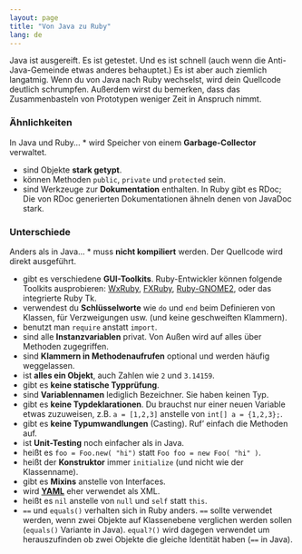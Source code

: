 ```yaml
---
layout: page
title: "Von Java zu Ruby"
lang: de
---
```


Java ist ausgereift. Es ist getestet. Und es ist schnell (auch wenn die
Anti-Java-Gemeinde etwas anderes behauptet.) Es ist aber auch ziemlich
langatmig. Wenn du von Java nach Ruby wechselst, wird dein Quellcode
deutlich schrumpfen. Außerdem wirst du bemerken, dass das
Zusammenbasteln von Prototypen weniger Zeit in Anspruch nimmt.

### Ähnlichkeiten

 In Java und Ruby… * wird Speicher von einem **Garbage-Collector** verwaltet.
* sind Objekte **stark getypt**.
* können Methoden `public`, `private` und `protected` sein.
* sind Werkzeuge zur **Dokumentation** enthalten. In Ruby gibt es RDoc;
  Die von RDoc generierten Dokumentationen ähneln denen von JavaDoc
  stark.

### Unterschiede

 Anders als in Java… * muss **nicht kompiliert** werden. Der Quellcode wird direkt
  ausgeführt.
* gibt es verschiedene **GUI-Toolkits**. Ruby-Entwickler können folgende
  Toolkits ausprobieren: [WxRuby][1], [FXRuby][2], [Ruby-GNOME2][3],
  oder das integrierte Ruby Tk.
* verwendest du **Schlüsselworte** wie `do` und `end` beim Definieren
  von Klassen, für Verzweigungen usw. (und keine geschweiften Klammern).
* benutzt man `require` anstatt `import`.
* sind alle **Instanzvariablen** privat. Von Außen wird auf alles über
  Methoden zugegriffen.
* sind **Klammern in Methodenaufrufen** optional und werden häufig
  weggelassen.
* ist **alles ein Objekt**, auch Zahlen wie `2` und `3.14159`.
* gibt es **keine statische Typprüfung**.
* sind **Variablennamen** lediglich Bezeichner. Sie haben keinen Typ.
* gibt es **keine Typdeklarationen**. Du brauchst nur einer neuen
  Variable etwas zuzuweisen, z.B. `a = [1,2,3]` anstelle von `int[] a =
  {1,2,3};`.
* gibt es **keine Typumwandlungen** (Casting). Ruf’ einfach die Methoden
  auf.
* ist **Unit-Testing** noch einfacher als in Java.
* heißt es `foo = Foo.new( "hi")` statt `Foo foo = new Foo( "hi" )`.
* heißt der **Konstruktor** immer `initialize` (und nicht wie der
  Klassenname).
* gibt es **Mixins** anstelle von Interfaces.
* wird [**YAML**][4] eher verwendet als XML.
* heißt es `nil` anstelle von `null` und `self` statt `this`.
* `==` und `equals()` verhalten sich in Ruby anders. `==` sollte
  verwendet werden, wenn zwei Objekte auf Klassenebene verglichen werden
  sollen (`equals()` Variante in Java). `equal?()` wird dagegen
  verwendet um herauszufinden ob zwei Objekte die gleiche Identität
  haben (`==` in Java).



[1]: http://wxruby.rubyforge.org/wiki/wiki.pl
[2]: http://www.fxruby.org/
[3]: http://ruby-gnome2.sourceforge.jp/
[4]: http://yaml.org
